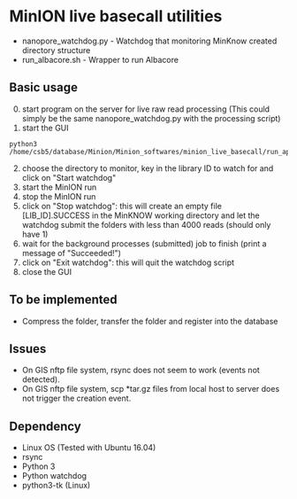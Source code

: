 # MinION live basecall utilities

* nanopore_watchdog.py - Watchdog that monitoring MinKnow created directory structure
* run_albacore.sh - Wrapper to run Albacore

## Basic usage
0. start program on the server for live raw read processing (This could simply be the same nanopore_watchdog.py with the processing script)
1. start the GUI
```
python3 /home/csb5/database/Minion/Minion_softwares/minion_live_basecall/run_app.py
```
2. choose the directory to monitor, key in the library ID to watch for and click on "Start watchdog"
3. start the MinION run
3. stop the MinION run
4. click on "Stop watchdog": this will create an empty file [LIB_ID].SUCCESS in the MinKNOW working directory and let the watchdog submit the folders with less than 4000 reads (should only have 1)
5. wait for the background processes (submitted) job to finish (print a message of "Succeeded!")
6. click on "Exit watchdog": this will quit the watchdog script
7. close the GUI

## To be implemented
* Compress the folder, transfer the folder and register into the database

## Issues
* On GIS nftp file system, rsync does not seem to work (events not detected).
* On GIS nftp file system, scp *tar.gz files from local host to server does not trigger the creation event.

## Dependency
* Linux OS (Tested with Ubuntu 16.04)
* rsync
* Python 3
* Python watchdog
* python3-tk (Linux)

